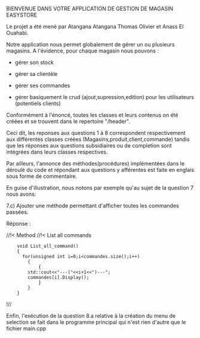 BIENVENUE DANS VOTRE APPLICATION DE GESTION DE MAGASIN EASYSTORE

Le projet a été mené par Atangana Atangana Thomas Olivier et Anass El Ouahabi.

Notre application nous permet  globalement de  gérer un ou plusieurs magasins. A l'évidence, pour chaque magasin nous pouvons :

- gérer son stock

- gérer sa clientèle

- gérer ses commandes

- gérer basiquement le crud (ajout,supression,edition) pour les utilisateurs (potentiels clients)

Conformément à l'énoncé, toutes les classes et leurs contenus on été créées et
se trouvent dans le repertoire "/header".

Ceci dit, les reponses aux questions 1 à 8 correspondent respectivement aux différentes classes créées (Magasins,produit,client,commande) tandis que les réponses aux questions subsidiaires ou de completion sont  intégrées dans leurs classes respectives.

Par ailleurs, l'annonce des méthodes(procédures) implémentées dans le déroulé du  code et répondant aux questions y afférentes est faite en englais sous forme de commentaire.

En guise d'illustration, nous notons par exemple qu'au sujet de la question 7 nous avons:

7.c) Ajouter une méthode permettant d'afficher toutes les commandes passées.

Réponse :

 //!< Method
        //!< List all commands

        void List_all_command()
        {
          for(unsigned int i=0;i<commandes.size();i++)
            {
                {
            std::cout<<"---("<<i+1<<")---";
            commandes[i].Display();
                }
            }
        }
!//

Enfin, l'exécution de la  question 8.a relative à la création du menu de selection se fait dans le programme principal qui n'est rien d'autre que  le fichier main.cpp
